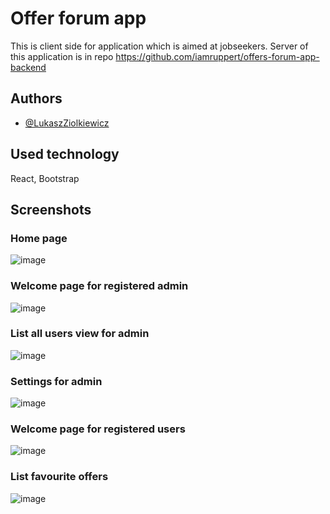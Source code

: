 
# Offer forum app

This is client side for application which is aimed at jobseekers. Server of this application is in repo https://github.com/iamruppert/offers-forum-app-backend



## Authors

- [@LukaszZiolkiewicz](https://www.github.com/iamruppert)


## Used technology

React, Bootstrap


## Screenshots

### Home page

![image](https://github.com/iamruppert/offers-forum-app-front/assets/83641981/d6d3ec4c-5c61-4fc6-b472-9acd1cdb497c)

### Welcome page for registered admin

![image](https://github.com/iamruppert/offers-forum-app-front/assets/83641981/d1b83f72-4574-4e86-86d1-b8073f7c686f)

### List all users view for admin

![image](https://github.com/iamruppert/offers-forum-app-front/assets/83641981/840d4719-db6c-47f9-adc7-f8952602dd21)

### Settings for admin

![image](https://github.com/iamruppert/offers-forum-app-front/assets/83641981/0b6e901d-dfdd-442f-9763-32b9c6000194)

### Welcome page for registered users

![image](https://github.com/iamruppert/offers-forum-app-front/assets/83641981/a822c16f-1753-40a7-b393-0874e545f5f9)

### List favourite offers

![image](https://github.com/iamruppert/offers-forum-app-front/assets/83641981/acc3a7c6-31ed-47e3-b6b5-dbb32c14e688)




